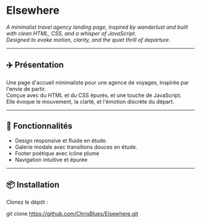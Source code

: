 # Elsewhere

*A minimalist travel agency landing page, inspired by wanderlust and built with clean HTML, CSS, and a whisper of JavaScript.  
Designed to evoke motion, clarity, and the quiet thrill of departure.*

---

## ✈️ Présentation

Une page d'accueil minimaliste pour une agence de voyages, inspirée par l'envie de partir.  
Conçue avec du HTML et du CSS épurés, et une touche de JavaScript.  
Elle évoque le mouvement, la clarté, et l'émotion discrète du départ.

---

## 🧭 Fonctionnalités

- Design responsive et fluide en étude.
- Galerie modale avec transitions douces en étude.
- Footer poétique avec icône plume
- Navigation intuitive et épurée

---

## 📦 Installation

Clonez le dépôt :

git clone https://github.com/ChrisBlues/Elsewhere.git
